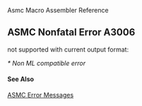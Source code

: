 Asmc Macro Assembler Reference

## ASMC Nonfatal Error A3006

not supported with current output format:

_* Non ML compatible error_

#### See Also

[ASMC Error Messages](readme.md)